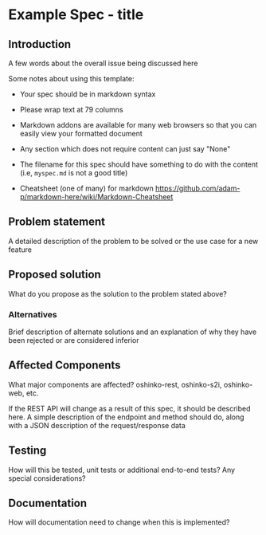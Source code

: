 # Example Spec - title

## Introduction

A few words about the overall issue being discussed here

Some notes about using this template:

* Your spec should be in markdown syntax

* Please wrap text at 79 columns

* Markdown addons are available for many web browsers so that
  you can easily view your formatted document

* Any section which does not require content can just say "None"

* The filename for this spec should have something to do with the content
  (i.e, `myspec.md` is not a good title)

* Cheatsheet (one of many) for
  markdown https://github.com/adam-p/markdown-here/wiki/Markdown-Cheatsheet

## Problem statement

A detailed description of the problem to be solved or the use
case for a new feature

## Proposed solution

What do you propose as the solution to the problem stated above?

### Alternatives

Brief description of alternate solutions and an explanation of
why they have been rejected or are considered inferior

## Affected Components

What major components are affected? oshinko-rest, oshinko-s2i, oshinko-web,
etc.

If the REST API will change as a result of this spec, it should be described
here. A simple description of the endpoint and method should do, along with a
JSON description of the request/response data

## Testing

How will this be tested, unit tests or additional end-to-end tests? Any
special considerations?

## Documentation

How will documentation need to change when this is implemented?

